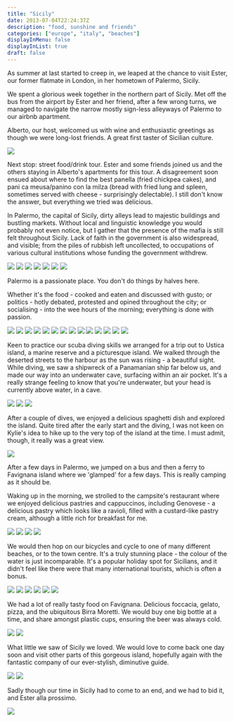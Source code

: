 ```yaml
---
title: "Sicily"
date: 2013-07-04T22:24:37Z
description: "food, sunshine and friends"
categories: ["europe", "italy", "beaches"]
displayInMenu: false
displayInList: true
draft: false
---
```


As summer at last started to creep in, we leaped at the chance to visit Ester, our former flatmate in London, in her hometown of Palermo, Sicily.

We spent a glorious week together in the northern part of Sicily. Met off the bus from the airport by Ester and her friend, after a few wrong turns, we managed to navigate the narrow mostly sign-less alleyways of Palermo to our airbnb apartment.

Alberto, our host, welcomed us with wine and enthusiastic greetings as though we were long-lost friends. A great first taster of Sicilian culture.

![](/sicily/sicily1.jpg)

Next stop: street food/drink tour. Ester and some friends joined us and the others staying in Alberto's apartments for this tour. A disagreement soon ensued about where to find the best panella (fried chickpea cakes), and pani ca meusa/panino con la milza (bread with fried lung and spleen, sometimes served with cheese - surprisingly delectable). I still don't know the answer, but everything we tried was delicious.

In Palermo, the capital of Sicily, dirty alleys lead to majestic buildings and bustling markets. Without local and linguistic knowledge you would probably not even notice, but I gather that the presence of the mafia is still felt throughout Sicily. Lack of faith in the government is also widespread, and visible; from the piles of rubbish left uncollected, to occupations of various cultural institutions whose funding the government withdrew.


![](/sicily/sicily2.jpg)
![](/sicily/sicily3.jpg)
![](/sicily/sicily4.jpg)
![](/sicily/sicily5.jpg)
![](/sicily/sicily6.jpg)
![](/sicily/sicily7.jpg)
![](/sicily/sicily8.jpg)

 Palermo is a passionate place. You don't do things by halves here.

Whether it's the food - cooked and eaten and discussed with gusto; or politics - hotly debated, protested and opined throughout the city; or socialising - into the wee hours of the morning; everything is done with passion.


![](/sicily/sicily9.jpg)
![](/sicily/sicily10.jpg)
![](/sicily/sicily11.jpg)
![](/sicily/sicily12.jpg)
![](/sicily/sicily13.jpg)
![](/sicily/sicily14.jpg)
![](/sicily/sicily15.jpg)
![](/sicily/sicily16.jpg)
![](/sicily/sicily17.jpg)
![](/sicily/sicily18.jpg)
![](/sicily/sicily19.jpg)
![](/sicily/sicily20.jpg)
![](/sicily/sicily21.jpg)
![](/sicily/sicily22.jpg)

 Keen to practice our scuba diving skills we arranged for a trip out to Ustica island, a marine reserve and a picturesque island. We walked through the deserted streets to the harbour as the sun was rising - a beautiful sight. While diving, we saw a shipwreck of a Panamanian ship far below us, and made our way into an underwater cave, surfacing within an air pocket. It's a really strange feeling to know that you're underwater, but your head is currently above water, in a cave.


![](/sicily/sicily23.jpg)
![](/sicily/sicily24.jpg)
![](/sicily/sicily25.jpg)

 After a couple of dives, we enjoyed a delicious spaghetti dish and explored the island. Quite tired after the early start and the diving, I was not keen on Kylie's idea to hike up to the very top of the island at the time. I must admit, though, it really was a great view.

![](/sicily/sicily26.jpg)


After a few days in Palermo, we jumped on a bus and then a ferry to Favignana island where we 'glamped' for a few days. This is really camping as it should be.

Waking up in the morning, we strolled to the campsite's restaurant where we enjoyed delicious pastries and cappuccinos, including Genovese - a delicious pastry which looks like a ravioli, filled with a custard-like pastry cream, although a little rich for breakfast for me.


![](/sicily/sicily27.jpg)
![](/sicily/sicily28.jpg)
![](/sicily/sicily29.jpg)
![](/sicily/sicily30.jpg)

 We would then hop on our bicycles and cycle to one of many different beaches, or to the town centre. It's a truly stunning place - the colour of the water is just incomparable. It's a popular holiday spot for Sicilians, and it didn't feel like there were that many international tourists, which is often a bonus.


![](/sicily/sicily31.jpg)
![](/sicily/sicily32.jpg)
![](/sicily/sicily33.jpg)
![](/sicily/sicily34.jpg)
![](/sicily/sicily35.jpg)
![](/sicily/sicily36.jpg)

 We had a lot of really tasty food on Favignana. Delicious foccacia, gelato, pizza, and the ubiquitous Birra Moretti. We would buy one big bottle at a time, and share amongst plastic cups, ensuring the beer was always cold.


![](/sicily/sicily37.jpg)
![](/sicily/sicily38.jpg)

 What little we saw of Sicily we loved. We would love to come back one day soon and visit other parts of this gorgeous island, hopefully again with the fantastic company of our ever-stylish, diminutive guide. 


![](/sicily/sicily39.jpg)
![](/sicily/sicily40.jpg)

 Sadly though our time in Sicily had to come to an end, and we had to bid it, and Ester alla prossimo.


![](/sicily/sicily41.jpg)
